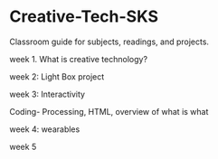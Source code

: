# Creative-Tech-SKS
Classroom guide for subjects, readings, and projects. 

week 1. What is creative technology?


week 2: Light Box project


week 3: Interactivity


Coding- Processing, HTML, overview of what is what



week 4: wearables



week 5

